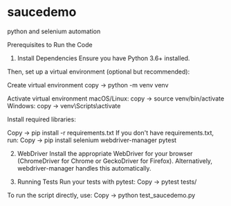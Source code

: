 # saucedemo
python and selenium automation




Prerequisites to Run the Code

1. Install Dependencies
Ensure you have Python 3.6+ installed.

Then, set up a virtual environment (optional but recommended):

Create virtual environment
copy -> python -m venv venv

Activate virtual environment
macOS/Linux: copy -> source venv/bin/activate
Windows: copy -> venv\Scripts\activate

Install required libraries:

Copy -> pip install -r requirements.txt
If you don't have requirements.txt, run:
Copy -> pip install selenium webdriver-manager pytest

2. WebDriver
Install the appropriate WebDriver for your browser (ChromeDriver for Chrome or GeckoDriver for Firefox). Alternatively, webdriver-manager handles this automatically.

3. Running Tests
Run your tests with pytest:
Copy -> pytest tests/

To run the script directly, use:
Copy -> python test_saucedemo.py
